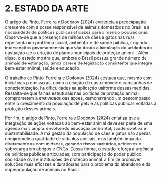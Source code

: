 # 2. ESTADO DA ARTE

O artigo de Pinto, Ferreira e Dodonov (2024) evidencia a preocupação crescente com a posse responsável de animais domésticos no Brasil e a necessidade de políticas públicas eficazes para o manejo populacional. Observa-se que a presença de milhões de cães e gatos nas ruas representa um problema social, ambiental e de saúde pública, exigindo intervenções governamentais que vão desde a instalação de unidades de castração até a criação de planos municipais de proteção animal . Além disso, o estudo mostra que, embora o Brasil possua grande número de animais de estimação, ainda carece de legislação consistente que integre bem-estar animal, saúde e educação.

O trabalho de Pinto, Ferreira e Dodonov (2024) destaca que, mesmo com iniciativas promissoras, como a criação de castramóveis e campanhas de conscientização, há dificuldades na aplicação uniforme dessas medidas. Ressalta-se que falhas estruturais nas políticas de proteção animal comprometem a efetividade das ações, demonstrando um descompasso entre o crescimento da população de pets e as políticas públicas voltadas à proteção desses animais.

Por fim, o artigo de Pinto, Ferreira e Dodonov (2024) enfatiza que a integração de ações voltadas ao bem-estar animal deve ser parte de uma agenda mais ampla, envolvendo educação ambiental, saúde coletiva e sustentabilidade. A má gestão da população de cães e gatos não apenas compromete a qualidade de vida dos animais, mas também impacta diretamente as comunidades, gerando riscos sanitários, acidentes e sobrecarga em abrigos e ONGs .Dessa forma, o estudo reforça a urgência de políticas públicas articuladas, com participação do poder público, sociedade civil e instituições de proteção animal, a fim de promover soluções mais eficazes e duradouras para o problema do abandono e da superpopulação de animais no Brasil.
